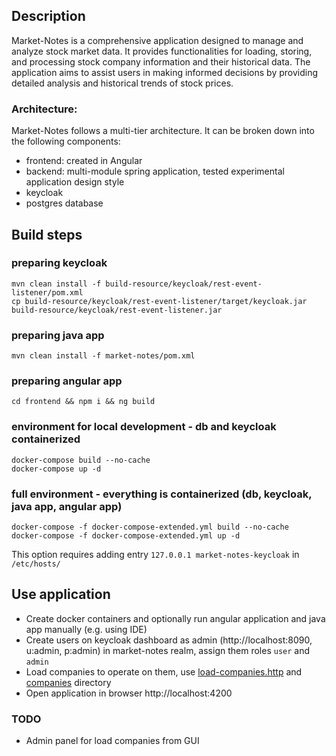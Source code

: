 ## Description
Market-Notes is a comprehensive application designed to manage and analyze stock market data. 
It provides functionalities for loading, storing, and processing stock company information and their historical data. 
The application aims to assist users in making informed decisions by providing detailed analysis and historical trends of stock prices.

### Architecture:
Market-Notes follows a multi-tier architecture. It can be broken down into the following components:
- frontend: created in Angular
- backend: multi-module spring application, tested experimental application design style
- keycloak
- postgres database

## Build steps

### preparing keycloak
```shell
mvn clean install -f build-resource/keycloak/rest-event-listener/pom.xml 
cp build-resource/keycloak/rest-event-listener/target/keycloak.jar  build-resource/keycloak/rest-event-listener.jar
```

### preparing java app
```shell
mvn clean install -f market-notes/pom.xml
```

### preparing angular app
```shell
cd frontend && npm i && ng build
```


### environment for local development - db and keycloak containerized
```shell
docker-compose build --no-cache
docker-compose up -d
```

### full environment - everything is containerized (db, keycloak, java app, angular app)
```shell
docker-compose -f docker-compose-extended.yml build --no-cache
docker-compose -f docker-compose-extended.yml up -d
```
This option requires adding entry  `127.0.0.1 market-notes-keycloak` in `/etc/hosts/` 

## Use application
- Create docker containers and optionally run angular application and java app manually (e.g. using IDE)
- Create users on keycloak dashboard as admin (http://localhost:8090, u:admin, p:admin) in market-notes realm, assign them roles `user` and `admin`
- Load companies to operate on them, use [load-companies.http](build-resource/request/load-companies.http) and [companies](build-resource%2Fcompanies) directory
- Open application in browser http://localhost:4200

### TODO
- Admin panel for load companies from GUI

